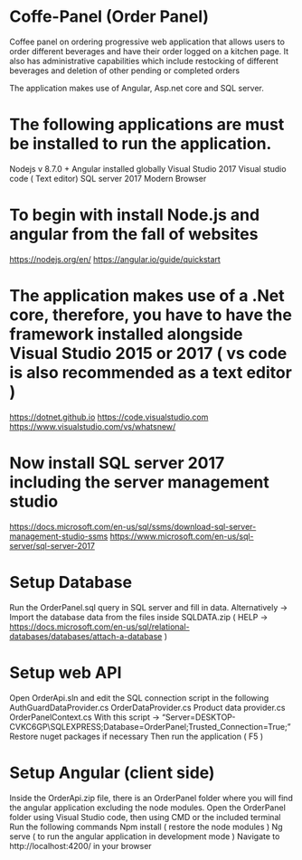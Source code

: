 # Coffe-Panel (Order Panel)

Coffee panel on ordering progressive web application that allows users to order different beverages and have their order logged on a kitchen page. It also has administrative capabilities which include restocking of different beverages and deletion of other pending or completed orders

The application makes use of Angular, Asp.net  core and SQL server. 

# The following applications are must be installed to run the application. 

Nodejs v 8.7.0 +
Angular installed globally
Visual Studio 2017
Visual studio code ( Text editor) 
SQL server 2017 
Modern Browser

# To begin with install Node.js and angular from the fall of websites 

https://nodejs.org/en/ 
https://angular.io/guide/quickstart 

# The application makes use of a .Net core, therefore, you have to have the framework installed alongside Visual Studio 2015 or 2017 ( vs code is also recommended as a text editor )

https://dotnet.github.io 
https://code.visualstudio.com 
https://www.visualstudio.com/vs/whatsnew/

# Now install SQL server 2017 including the server management studio

https://docs.microsoft.com/en-us/sql/ssms/download-sql-server-management-studio-ssms 
https://www.microsoft.com/en-us/sql-server/sql-server-2017 


# Setup Database

Run the OrderPanel.sql query in SQL server and fill in data. 
Alternatively -> Import the database data from the files inside SQLDATA.zip ( HELP -> https://docs.microsoft.com/en-us/sql/relational-databases/databases/attach-a-database )

# Setup web API 

Open OrderApi.sln and edit the SQL connection script in the following 
AuthGuardDataProvider.cs
OrderDataProvider.cs
Product data provider.cs
OrderPanelContext.cs
With this script -> “Server=DESKTOP-CVKC6GP\SQLEXPRESS;Database=OrderPanel;Trusted_Connection=True;”
Restore nuget packages if necessary 
Then run the application ( F5 ) 

# Setup Angular (client side) 

Inside the OrderApi.zip file, there is an OrderPanel folder where you will find the angular application excluding the node modules.
Open the OrderPanel folder using Visual Studio code, then using CMD or  the included terminal Run the following commands
Npm install ( restore the node modules )
Ng serve ( to run the angular application in development mode ) 
Navigate to http://localhost:4200/ in your browser



